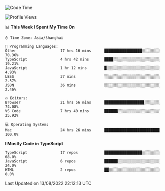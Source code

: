 <!--START_SECTION:waka-->
![Code Time](http://img.shields.io/badge/Code%20Time-0%20secs-blue)

![Profile Views](http://img.shields.io/badge/Profile%20Views-4-blue)

📊 **This Week I Spent My Time On** 

```text
⌚︎ Time Zone: Asia/Shanghai

💬 Programming Languages: 
Other                    17 hrs 16 mins      █████████████████░░░░░░░░   70.36% 
TypeScript               4 hrs 42 mins       ████░░░░░░░░░░░░░░░░░░░░░   19.21% 
JavaScript               1 hr 12 mins        █░░░░░░░░░░░░░░░░░░░░░░░░   4.93% 
LESS                     37 mins             ░░░░░░░░░░░░░░░░░░░░░░░░░   2.57% 
JSON                     36 mins             ░░░░░░░░░░░░░░░░░░░░░░░░░   2.46%

🔥 Editors: 
Browser                  21 hrs 56 mins      ██████████████████░░░░░░░   74.08% 
VS Code                  7 hrs 40 mins       ██████░░░░░░░░░░░░░░░░░░░   25.92%

💻 Operating System: 
Mac                      24 hrs 26 mins      █████████████████████████   100.0%

```

**I Mostly Code in TypeScript** 

```text
TypeScript               17 repos            █████████████████░░░░░░░░   68.0% 
JavaScript               6 repos             ██████░░░░░░░░░░░░░░░░░░░   24.0% 
HTML                     2 repos             ██░░░░░░░░░░░░░░░░░░░░░░░   8.0%

```



 Last Updated on 13/08/2022 22:12:13 UTC
<!--END_SECTION:waka-->
